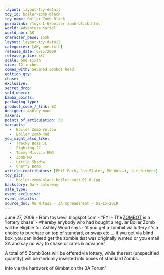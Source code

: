 ```yaml
---
layout: layout-toy-detail 
toy_id: boiler-zomb-black
toy_name: Boiler Zomb Black
permalink: /toys-1-6/boiler-zomb-black.html
world: Adventure Kartel
world_abr: AK
character_base: Zomb
layout: layout-toy-detail
categories: [AK, onesixth]
release_date: 6/25/2009
release_price: $87 
scale: one sixth
size: 12 inches
comes_with: Severed Zombot head
edition_qty: 
chase: 
exclusive: 
secret_drop: 
sold_where: 
bamba_points: 
packaging_type: 
product_code_/_link: BZ
designer: Ashley Wood
makers: 
points_of_articulation: 30
variants: 
  -  Boiler Zomb Yellow
  -  Boiler Zomb Red
you_might_also_like:
  -  Tracky Boss JC
  -  Fighting JC
  -  Tommy Mission EMO 
  -  Zomb MD
  -  Little Shadow
  -  Cherry Bomb
article_contributors: [Phil Back, Don Slater, MW Wutasi, luciferbeck]
toy_pics:
  -  boiler-zomb-black-boiler-suit-01-6.jpg
backstory: Dark colorway
sale_type: 
event_exclusive: 
event_details: 
source_doc: MW Wutasi - 3A spreadsheet - 01-15-2019
---
```

June 27, 2009 - From toysrevil.blogspot.com - "FYI - The <a href="/toys-1-6/zombot.html">ZOMBOT</a> is a 'lottery chase' - whereby anybody who had bought a regular Boiler Zomb will be eligible for. Ashley Wood says - 'if you get a zombot via lottery it's a choice to purchase on top of standard, or swap etc ... if you get via blind box, you can indeed get the zombie that was originally wanted or you email 3A and say no way to chase or rares in advance.'

A total of 5 Zomb Bots will be offered via lottery, while the rest (unspecified quantity) will be randomly inserted into boxes of standard Zombs.

Info via the hardwork of Gimbat on the 3A Forum"